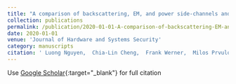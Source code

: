 ```yaml
---
title: "A comparison of backscattering, EM, and power side-channels and their performance in detecting software and hardware intrusions"
collection: publications
permalink: /publication/2020-01-01-A-comparison-of-backscattering-EM-and-power-side-channels-and-their-performance-in-detecting-software-and-hardware-intrusions
date: 2020-01-01
venue: 'Journal of Hardware and Systems Security'
category: manuscripts
citation: ' Luong Nguyen,  Chia-Lin Cheng,  Frank Werner,  Milos Prvulovic,  Alenka Zajic, &quot;A comparison of backscattering, EM, and power side-channels and their performance in detecting software and hardware intrusions.&quot; Journal of Hardware and Systems Security, 2020.'
---
```

Use [Google Scholar](https://scholar.google.com/scholar?q=A+comparison+of+backscattering,+EM,+and+power+side+channels+and+their+performance+in+detecting+software+and+hardware+intrusions){:target="_blank"} for full citation